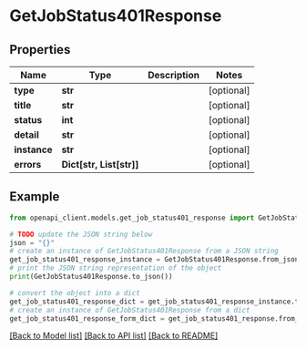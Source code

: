 # GetJobStatus401Response


## Properties

Name | Type | Description | Notes
------------ | ------------- | ------------- | -------------
**type** | **str** |  | [optional] 
**title** | **str** |  | [optional] 
**status** | **int** |  | [optional] 
**detail** | **str** |  | [optional] 
**instance** | **str** |  | [optional] 
**errors** | **Dict[str, List[str]]** |  | [optional] 

## Example

```python
from openapi_client.models.get_job_status401_response import GetJobStatus401Response

# TODO update the JSON string below
json = "{}"
# create an instance of GetJobStatus401Response from a JSON string
get_job_status401_response_instance = GetJobStatus401Response.from_json(json)
# print the JSON string representation of the object
print(GetJobStatus401Response.to_json())

# convert the object into a dict
get_job_status401_response_dict = get_job_status401_response_instance.to_dict()
# create an instance of GetJobStatus401Response from a dict
get_job_status401_response_form_dict = get_job_status401_response.from_dict(get_job_status401_response_dict)
```
[[Back to Model list]](../README.md#documentation-for-models) [[Back to API list]](../README.md#documentation-for-api-endpoints) [[Back to README]](../README.md)


